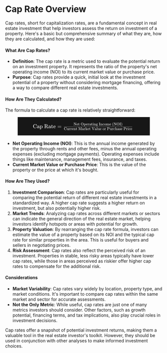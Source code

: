 # Cap Rate Overview

Cap rates, short for capitalization rates, are a fundamental concept in real estate investment that help investors assess the return on investment of a property. Here's a basic but comprehensive summary of what they are, how they are calculated, and how they are used:

#### What Are Cap Rates?

* **Definition**: The cap rate is a metric used to evaluate the potential return on an investment property. It represents the ratio of the property's net operating income (NOI) to its current market value or purchase price.
* **Purpose**: Cap rates provide a quick, initial look at the investment potential of a property without considering mortgage financing, offering a way to compare different real estate investments.

#### How Are They Calculated?

The formula to calculate a cap rate is relatively straightforward:

<figure><img src="../../../.gitbook/assets/image (1).png" alt=""><figcaption></figcaption></figure>

* **Net Operating Income (NOI)**: This is the annual income generated by the property through rents and other fees, minus the annual operating expenses (excluding mortgage payments). Operating expenses include things like maintenance, management fees, insurance, and taxes.
* **Current Market Value or Purchase Price**: This is the value of the property or the price at which it's bought.

#### How Are They Used?

1. **Investment Comparison**: Cap rates are particularly useful for comparing the potential return of different real estate investments in a standardized way. A higher cap rate suggests a higher return on investment, but also potentially higher risk.
2. **Market Trends**: Analyzing cap rates across different markets or sectors can indicate the general direction of the real estate market, helping investors identify hotspots or areas with potential for growth.
3. **Property Valuation**: By rearranging the cap rate formula, investors can estimate the value of a property based on its NOI and the typical cap rate for similar properties in the area. This is useful for buyers and sellers in negotiating prices.
4. **Risk Assessment**: Cap rates also reflect the perceived risk of an investment. Properties in stable, less risky areas typically have lower cap rates, while those in areas perceived as riskier offer higher cap rates to compensate for the additional risk.

#### Considerations

* **Market Variability**: Cap rates vary widely by location, property type, and market conditions. It's important to compare cap rates within the same market and sector for accurate assessments.
* **Not the Only Metric**: While useful, cap rates are just one of many metrics investors should consider. Other factors, such as growth potential, financing terms, and tax implications, also play crucial roles in investment decisions.

Cap rates offer a snapshot of potential investment returns, making them a valuable tool in the real estate investor's toolkit. However, they should be used in conjunction with other analyses to make informed investment choices.
